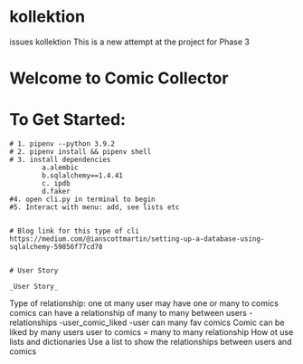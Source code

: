# kollektion

issues kollektion
This is a new attempt at the project for Phase 3

# Welcome to Comic Collector

# To Get Started:

    # 1. pipenv --python 3.9.2
    # 2. pipenv install && pipenv shell
    # 3. install dependencies
            a.alembic
            b.sqlalchemy==1.4.41
            c. ipdb
            d.faker
    #4. open cli.py in terminal to begin
    #5. Interact with menu: add, see lists etc


    # Blog link for this type of cli
    https://medium.com/@ianscottmartin/setting-up-a-database-using-sqlalchemy-59856f77cd78


    # User Story

    _User Story_

Type of relationship: one ot many user may have one or many to comics
comics can have a relationship of many to many between users
-relationships
-user_comic_liked
-user can many fav comics
Comic can be liked by many users
user to comics = many to many relationship
How ot use lists and dictionaries Use a list to show the relationships between users and comics
